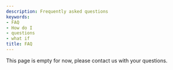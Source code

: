 ```yaml
---
description: Frequently asked questions
keywords:
- FAQ
- How do I
- questions
- what if
title: FAQ
---
```


This page is empty for now, please contact us with your questions.
